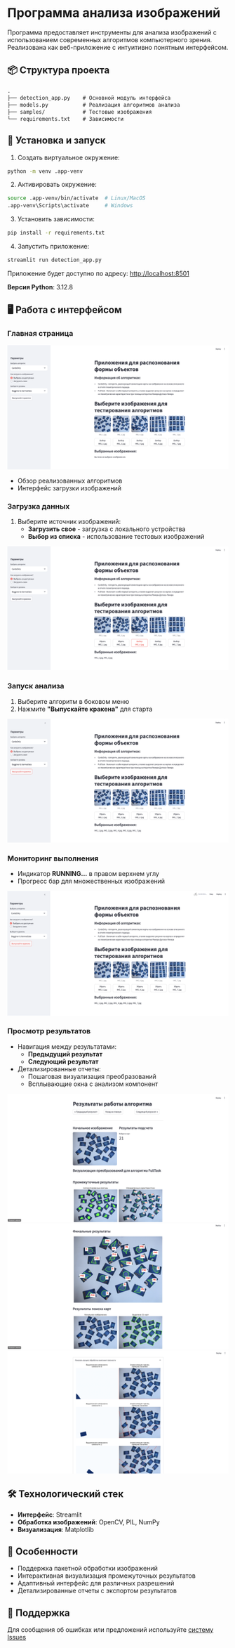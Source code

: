 # Программа анализа изображений

Программа предоставляет инструменты для анализа изображений с использованием современных алгоритмов компьютерного зрения. Реализована как веб-приложение с интуитивно понятным интерфейсом.

## 📦 Структура проекта

```
.
├── detection_app.py    # Основной модуль интерфейса
├── models.py           # Реализация алгоритмов анализа
├── samples/            # Тестовые изображения
└── requirements.txt    # Зависимости
```

## 🚀 Установка и запуск

1. Создать виртуальное окружение:
```bash
python -m venv .app-venv
```

2. Активировать окружение:
```bash
source .app-venv/bin/activate  # Linux/MacOS
.app-venv\Scripts\activate     # Windows
```

3. Установить зависимости:
```bash
pip install -r requirements.txt
```

4. Запустить приложение:
```bash
streamlit run detection_app.py
```

Приложение будет доступно по адресу: [http://localhost:8501](http://localhost:8501)

**Версия Python**: 3.12.8

## 🖥️ Работа с интерфейсом

### Главная страница
![Главная страница](images/title_page.png)

- Обзор реализованных алгоритмов
- Интерфейс загрузки изображений

### Загрузка данных
1. Выберите источник изображений:
   - **Загрузить свое** - загрузка с локального устройства
   - **Выбор из списка** - использование тестовых изображений

![Выбор изображений](images/choose.png)

### Запуск анализа
1. Выберите алгоритм в боковом меню
2. Нажмите **"Выпускайте кракена"** для старта

![Запуск алгоритма](images/run.png)

### Мониторинг выполнения
- Индикатор **RUNNING...** в правом верхнем углу
- Прогресс бар для множественных изображений

![Индикатор выполнения](images/running.png)

### Просмотр результатов
- Навигация между результатами:
  - **Предыдущий результат**
  - **Следующий результат**
- Детализированные отчеты:
  - Пошаговая визуализация преобразований
  - Всплывающие окна с анализом компонент

![Результаты анализа](images/results.png)
![Детализированные результаты](images/extended_res.png)
![Анализ компонент](images/components_res.png)

## 🛠️ Технологический стек
- **Интерфейс**: Streamlit
- **Обработка изображений**: OpenCV, PIL, NumPy
- **Визуализация**: Matplotlib

## 📌 Особенности
- Поддержка пакетной обработки изображений
- Интерактивная визуализация промежуточных результатов
- Адаптивный интерфейс для различных разрешений
- Детализированные отчеты с экспортом результатов

## 🤝 Поддержка
Для сообщения об ошибках или предложений используйте [систему Issues](https://github.com//issues)